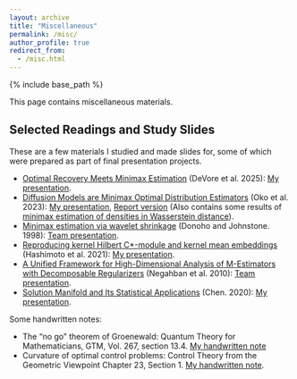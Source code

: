 ```yaml
---
layout: archive
title: "Miscellaneous"
permalink: /misc/
author_profile: true
redirect_from:
  - /misc.html
---
```


{% include base_path %}

This page contains miscellaneous materials.

## Selected Readings and Study Slides

These are a few materials I studied and made slides for, some of which were prepared as part of final presentation projects.

* [Optimal Recovery Meets Minimax Estimation](https://arxiv.org/abs/2502.17671) (DeVore et al. 2025): [My presentation](http://wldyddl5510.github.io/files/or_me.pdf).
* [Diffusion Models are Minimax Optimal Distribution Estimators](https://proceedings.mlr.press/v202/oko23a/oko23a.pdf) (Oko et al. 2023): [My presentation](http://wldyddl5510.github.io/files/minimax_besov_diffusion.pdf), [Report version](http://wldyddl5510.github.io/files/minimax_besov_diffusion_report.pdf) (Also contains some results of [minimax estimation of densities in Wasserstein distance](https://projecteuclid.org/journals/annals-of-statistics/volume-50/issue-3/Minimax-estimation-of-smooth-densities-in-Wasserstein-distance/10.1214/21-AOS2161.pdf)).
* [Minimax estimation via wavelet shrinkage](https://projecteuclid.org/journals/annals-of-statistics/volume-26/issue-3/Minimax-estimation-via-wavelet-shrinkage/10.1214/aos/1024691081.full) (Donoho and Johnstone. 1998): [Team presentation](http://wldyddl5510.github.io/files/minimax_besov_team.pdf).
* [Reproducing kernel Hilbert C*-module and kernel mean embeddings](https://www.jmlr.org/papers/v22/20-1346.html) (Hashimoto et al. 2021): [My presentation](http://wldyddl5510.github.io/files/rkhm.pdf).
* [A Unified Framework for High-Dimensional Analysis of M-Estimators with Decomposable Regularizers](https://arxiv.org/abs/1010.2731) (Negahban et al. 2010): [Team presentation](http://wldyddl5510.github.io/files/m_estimator.pdf).
* [Solution Manifold and Its Statistical Applications](https://arxiv.org/abs/2002.05297) (Chen. 2020): [My presentation](http://wldyddl5510.github.io/files/Solution_Manifold.pdf).

Some handwritten notes:

* The “no go” theorem of Groenewald: Quantum Theory for Mathematicians, GTM, Vol. 267, section 13.4. [My handwritten note](http://wldyddl5510.github.io/files/math689_final.pdf)
* Curvature of optimal control problems: Control Theory from the Geometric Viewpoint Chapter 23, Section 1. [My handwritten note](http://wldyddl5510.github.io/files/dg2_final.pdf).
